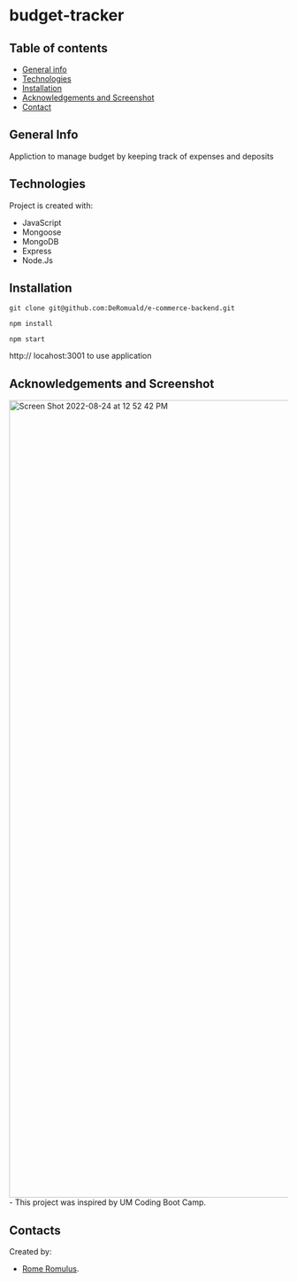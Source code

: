 # budget-tracker

## Table of contents
* [General info](#general-info)
* [Technologies](#technologies)
* [Installation](#installation)
* [Acknowledgements and Screenshot](#acknowledgements)
* [Contact](#contact)



## General Info
Appliction to manage budget by keeping track of expenses and deposits

## Technologies
Project is created with:
- JavaScript
- Mongoose
- MongoDB
- Express
- Node.Js

## Installation

``` terminal
git clone git@github.com:DeRomuald/e-commerce-backend.git

npm install

npm start
```
 http:// locahost:3001 to use application

## Acknowledgements and Screenshot
<img width="1440" alt="Screen Shot 2022-08-24 at 12 52 42 PM" src="https://user-images.githubusercontent.com/100550961/186478276-3d5cb14e-d29f-4b77-91b7-22fc1b887977.png">
- This project was inspired by UM Coding Boot Camp.

## Contacts
Created by:
- [Rome Romulus](https://github.com/DeRomuald).

